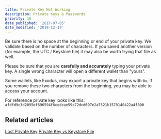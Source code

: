 ```yaml
---
title: Private Key Not Working
description: Private Keys & Passwords
priority: 10
date_published: '2017-07-05'
date_modified: '2018-12-19'
---
```


Be sure there is no space at the beginning or end of your private key. We validate based on the number of characters. If you saved another version (for example, the UTC / Keystore file) it may also be worth trying that file as well.

Please be sure that you are **carefully and accurately** typing your private key. A single wrong character will open a different wallet than "yours".

Some wallets, like Exodus, may export a private key that begins with `0x`. If you remove these two characters from the beginning, you may be able to access your account.

For reference private key looks like this: `afdfd9c3d2095ef696594f6cedcae59e72dcd697e2a7521b1578140422a4f890`

## Related articles

[Lost Private Key](/troubleshooting/accessing-wallet/lost-eth-private-key)
[Private Key vs Keystore File](/general-knowledge/ethereum-blockchain/difference-between-wallet-types)
